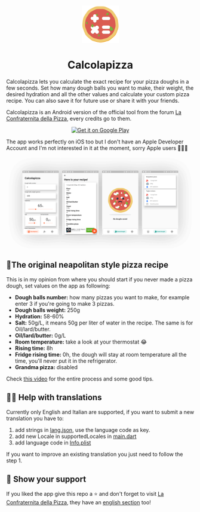 <div align="center">
  <img src="assets/images/app_icon.png" width="100px">
  <h1>Calcolapizza</h1>
</div>

Calcolapizza lets you calculate the exact recipe for your pizza doughs in a few seconds. Set how many dough balls you want to make, their weight, the desired hydration and all the other values and calculate your custom pizza recipe. You can also save it for future use or share it with your friends.

Calcolapizza is an Android version of the official tool from the forum [La Confraternita della Pizza](https://www.laconfraternitadellapizza.net/), every credits go to them.

<div align="center"><a href="https://kutt.it/calcolapizza"><img alt="Get it on Google Play" src="https://play.google.com/intl/en_us/badges/images/generic/en_badge_web_generic.png" width="200px"/></a></div>

The app works perfectly on iOS too but I don't have an Apple Developer Account and I'm not interested in it at the moment, sorry Apple users 🤷🏻‍♂️

<div align="center">
  <img src="screenshots/calcolapizza_screenshots.png">
</div>

## 🍕The original neapolitan style pizza recipe
This is in my opinion from where you should start if you never made a pizza dough, set values on the app as following:
- **Dough balls number:** how many pizzas you want to make, for example enter 3 if you're going to make 3 pizzas.
- **Dough balls weight:** 250g
- **Hydration:** 58-60%
- **Salt:** 50g/L, it means 50g per liter of water in the recipe. The same is for Oil/lard/butter.
- **Oil/lard/butter:** 0g/L
- **Room temperature:** take a look at your thermostat 😂
- **Rising time:** 8h
- **Fridge rising time:** 0h, the dough will stay at room temperature all the time, you'll never put it in the refrigerator.
- **Grandma pizza:** disabled

Check [this video](https://youtu.be/z2u1RRPu2AA) for the entire process and some good tips.

## 🏳️‍🌈 Help with translations
Currently only English and Italian are supported, if you want to submit a new translation you have to:
1. add strings in [lang.json](assets/lang/lang.json), use the language code as key.
2. add new Locale in supportedLocales in [main.dart](lib/main.dart)
3. add language code in [Info.plist](ios/Runner/Info.plist)

If you want to improve an existing translation you just need to follow the step 1.

## 🤝 Show your support
If you liked the app give this repo a ⭐️ and don't forget to visit [La Confraternita della Pizza](https://laconfraternitadellapizza.forumfree.it/), they have an [english section](https://laconfraternitadellapizza.forumfree.it/?f=64830886) too! 
